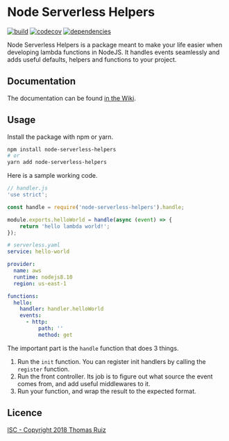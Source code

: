 # Node Serverless Helpers

[![build](https://travis-ci.org/thomasruiz/node-serverless-helpers.svg?branch=master)](https://travis-ci.org/thomasruiz/node-serverless-helpers.svg?branch=master)
[![codecov](https://codecov.io/gh/thomasruiz/node-serverless-helpers/branch/master/graph/badge.svg)](https://codecov.io/gh/thomasruiz/node-serverless-helpers)
[![dependencies](https://david-dm.org/thomasruiz/node-serverless-helpers.svg)](https://david-dm.org/thomasruiz/node-serverless-helpers.svg)

Node Serverless Helpers is a package meant to make your life easier when 
developing lambda functions in NodeJS. It handles events seamlessly and adds 
useful defaults, helpers and functions to your project.

## Documentation

The documentation can be found [in the Wiki](https://github.com/thomasruiz/node-serverless-helpers/wiki).

## Usage

Install the package with npm or yarn.

```bash
npm install node-serverless-helpers
# or 
yarn add node-serverless-helpers
```

Here is a sample working code.

```javascript
// handler.js
'use strict';

const handle = require('node-serverless-helpers').handle;

module.exports.helloWorld = handle(async (event) => {
    return 'hello lambda world!';
});
```

```yaml
# serverless.yaml
service: hello-world

provider:
  name: aws
  runtime: nodejs8.10
  region: us-east-1

functions:
  hello:
    handler: handler.helloWorld
    events:
      - http:
          path: ''
          method: get
```

The important part is the `handle` function that does 3 things.

 1. Run the `init` function. You can register init handlers by calling
  the `register` function.
 2. Run the front controller. Its job is to figure out what source the 
  event comes from, and add useful middlewares to it.
 3. Run your function, and wrap the result to the expected format.

## Licence

[ISC - Copyright 2018 Thomas Ruiz](https://github.com/thomasruiz/node-serverless-helpers/blob/master/LICENCE)
